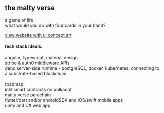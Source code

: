 ## the malty verse
a game of life 
<br>
what would you do with four cards in your hand?

[view website with ui concept art](ashlink11.github.io)

#### tech stack ideals:
angular, typescript, material design
<br>
stripe & auth0 middleware APIs
<br>
deno server-side runtime - postgreSQL, docker, kubernetes, connecting to a substrate-based blockchain
<br>
<br>
roadmap:
<br>
ink! smart contracts on polkadot
<br>
malty verse parachain
<br>
flutter/dart and/or androidSDK and iOS/swift mobile apps
<br> 
unity and C# web app
<br>
